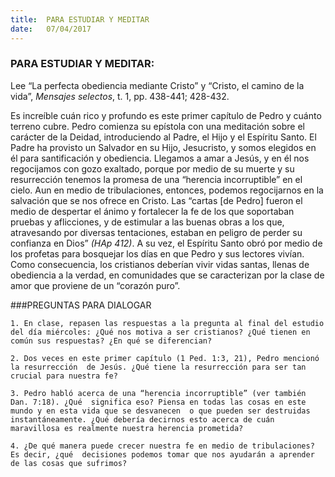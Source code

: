 ```yaml
---
title:  PARA ESTUDIAR Y MEDITAR
date:   07/04/2017
---
```


### PARA ESTUDIAR Y MEDITAR: 

Lee “La perfecta obediencia mediante Cristo” y “Cristo, el camino de la vida”, *Mensajes selectos*, t. 1, pp. 438-441; 428-432.

Es increíble cuán rico y profundo es este primer capítulo de Pedro y cuánto terreno cubre. Pedro comienza su epístola con una meditación sobre el carácter de la Deidad, introduciendo al Padre, el Hijo y el Espíritu Santo. El  Padre ha provisto un Salvador en su Hijo, Jesucristo, y somos elegidos en él para santificación y obediencia.  Llegamos a amar a Jesús, y en él nos regocijamos con gozo exaltado, porque por medio de su muerte y su  resurrección tenemos la promesa de una “herencia incorruptible” en el cielo. Aun en medio de tribulaciones,  entonces, podemos regocijarnos en la salvación que se nos ofrece en Cristo. Las “cartas [de Pedro] fueron el medio  de despertar el ánimo y fortalecer la fe de los que soportaban pruebas y aflicciones, y de estimular a las buenas  obras a los que, atravesando por diversas tentaciones, estaban en peligro de perder su confianza en Dios” *(HAp  412)*. A su vez, el Espíritu Santo obró por medio de los profetas para bosquejar los días en que  Pedro y sus  lectores vivían. Como consecuencia, los cristianos deberían vivir vidas santas, llenas de obediencia a la verdad, en  comunidades que se caracterizan por la clase de amor que proviene de un “corazón puro”.  

###PREGUNTAS PARA DIALOGAR

`1. En clase, repasen las respuestas a la pregunta al final del estudio del día miércoles: ¿Qué nos motiva a ser cristianos? ¿Qué tienen en común sus respuestas? ¿En qué se diferencian?`

`2. Dos veces en este primer capítulo (1 Ped. 1:3, 21), Pedro mencionó la resurrección  de Jesús. ¿Qué tiene la resurrección para ser tan crucial para nuestra fe?`

`3. Pedro habló acerca de una “herencia incorruptible” (ver también Dan. 7:18). ¿Qué  significa eso? Piensa en todas las cosas en este mundo y en esta vida que se desvanecen  o que pueden ser destruidas  instantáneamente. ¿Qué debería decirnos esto acerca de cuán  maravillosa es realmente nuestra herencia prometida?`

`4. ¿De qué manera puede crecer nuestra fe en medio de tribulaciones? Es decir, ¿qué  decisiones podemos tomar que nos ayudarán a aprender de las cosas que sufrimos?`